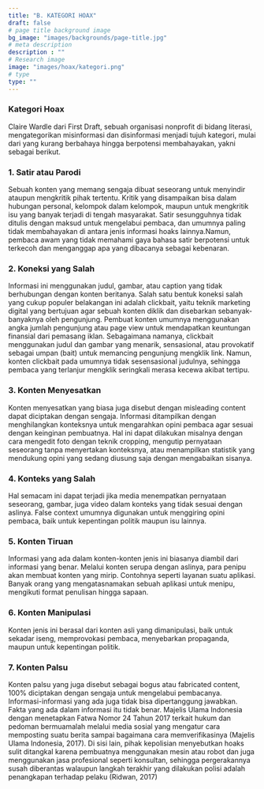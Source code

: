 ```yaml
---
title: "B. KATEGORI HOAX"
draft: false
# page title background image
bg_image: "images/backgrounds/page-title.jpg"
# meta description
description : ""
# Research image
image: "images/hoax/kategori.png"
# type
type: ""
---
```


### Kategori Hoax
Claire Wardle dari First Draft, sebuah organisasi nonprofit di bidang literasi, mengategorikan misinformasi dan disinformasi menjadi tujuh kategori, mulai dari yang kurang berbahaya hingga berpotensi membahayakan, yakni sebagai berikut.
### 1. Satir atau Parodi  
Sebuah konten yang memang sengaja dibuat seseorang untuk menyindir ataupun mengkritik pihak tertentu. Kritik yang disampaikan bisa dalam hubungan personal, kelompok dalam kelompok, maupun untuk mengkritik isu yang banyak terjadi di tengah masyarakat. Satir sesungguhnya tidak ditulis dengan maksud untuk mengelabui pembaca, dan umumnya paling tidak membahayakan di antara jenis informasi hoaks lainnya.Namun, pembaca awam yang tidak memahami gaya bahasa satir berpotensi untuk terkecoh dan menganggap apa yang dibacanya sebagai kebenaran.
### 2. Koneksi yang Salah  
Informasi ini menggunakan judul, gambar, atau caption yang tidak berhubungan dengan konten beritanya. Salah satu bentuk koneksi salah yang cukup populer belakangan ini adalah clickbait, yaitu teknik marketing digital yang bertujuan agar sebuah konten diklik dan disebarkan sebanyak-banyaknya oleh pengunjung. Pembuat konten umumnya menggunakan angka jumlah pengunjung atau page view untuk mendapatkan keuntungan finansial dari pemasang iklan. Sebagaimana namanya, clickbait menggunakan judul dan gambar yang menarik, sensasional, atau provokatif sebagai umpan (bait) untuk memancing pengunjung mengklik link. Namun, konten clickbait pada umumnya tidak sesensasional judulnya, sehingga pembaca yang terlanjur mengklik seringkali merasa kecewa akibat tertipu.
### 3. Konten Menyesatkan  
Konten menyesatkan yang biasa juga disebut dengan misleading content dapat diciptakan dengan sengaja. Informasi ditampilkan dengan menghilangkan konteksnya untuk mengarahkan opini pembaca agar sesuai dengan keinginan pembuatnya. Hal ini dapat dilakukan misalnya dengan cara mengedit foto dengan teknik cropping, mengutip pernyataan seseorang tanpa menyertakan konteksnya, atau menampilkan statistik yang mendukung opini yang sedang diusung saja dengan mengabaikan sisanya.
### 4. Konteks yang Salah 
Hal semacam ini dapat terjadi jika media menempatkan pernyataan seseorang, gambar, juga video dalam konteks yang tidak sesuai dengan aslinya. False context umumnya digunakan untuk menggiring opini pembaca, baik untuk kepentingan politik maupun isu lainnya. 
### 5. Konten Tiruan 
Informasi yang ada dalam konten-konten jenis ini biasanya diambil dari informasi yang benar. Melalui konten serupa dengan aslinya, para penipu akan membuat konten yang mirip. Contohnya seperti layanan suatu aplikasi. Banyak orang yang mengatasnamakan sebuah aplikasi untuk menipu, mengikuti format penulisan hingga sapaan.
### 6. Konten Manipulasi 
Konten jenis ini berasal dari konten asli yang dimanipulasi, baik untuk sekadar iseng, memprovokasi pembaca, menyebarkan propaganda, maupun untuk kepentingan politik.
### 7. Konten Palsu
Konten palsu yang juga disebut sebagai bogus atau fabricated content, 100% diciptakan dengan sengaja untuk mengelabui pembacanya. Informasi-informasi yang ada juga tidak bisa dipertanggung jawabkan. Fakta yang ada dalam informasi itu tidak benar. Majelis Ulama Indonesia dengan menetapkan Fatwa Nomor 24 Tahun 2017 terkait hukum dan pedoman bermuamalah melalui media sosial yang mengatur cara memposting suatu berita sampai bagaimana cara memverifikasinya (Majelis Ulama Indonesia, 2017). Di sisi lain, pihak kepolisian menyebutkan hoaks sulit ditangkal karena pembuatnya menggunakan mesin atau robot dan juga menggunakan jasa profesional seperti konsultan, sehingga pergerakannya susah diberantas walaupun langkah terakhir yang dilakukan polisi adalah penangkapan terhadap pelaku (Ridwan, 2017)
